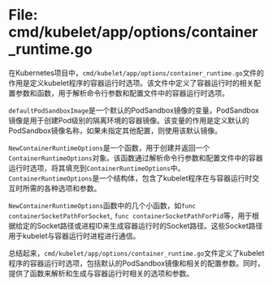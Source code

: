 # File: cmd/kubelet/app/options/container_runtime.go

在Kubernetes项目中，`cmd/kubelet/app/options/container_runtime.go`文件的作用是定义kubelet程序的容器运行时选项。该文件中定义了容器运行时的相关配置参数和函数，用于解析命令行参数和配置文件中的容器运行时选项。

`defaultPodSandboxImage`是一个默认的PodSandbox镜像的变量。PodSandbox镜像是用于创建Pod级别的隔离环境的容器镜像。该变量的作用是定义默认的PodSandbox镜像名称，如果未指定其他配置，则使用该默认镜像。

`NewContainerRuntimeOptions`是一个函数，用于创建并返回一个`ContainerRuntimeOptions`对象。该函数通过解析命令行参数和配置文件中的容器运行时选项，将其填充到`ContainerRuntimeOptions`中。`ContainerRuntimeOptions`是一个结构体，包含了kubelet程序在与容器运行时交互时所需的各种选项和参数。

`NewContainerRuntimeOptions`函数中的几个小函数，如`func containerSocketPathForSocket`, `func containerSocketPathForPid`等，用于根据给定的Socket路径或进程ID来生成容器运行时的Socket路径。这些Socket路径用于kubelet与容器运行时进程进行通信。

总结起来，`cmd/kubelet/app/options/container_runtime.go`文件定义了kubelet程序的容器运行时选项，包括默认的PodSandbox镜像和相关的配置参数。同时，提供了函数来解析和生成与容器运行时相关的选项和参数。

